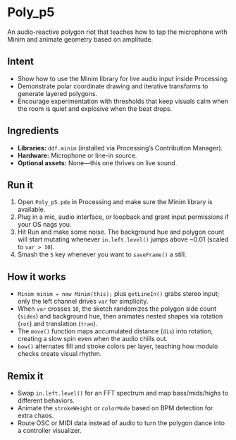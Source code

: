 # Poly_p5

An audio-reactive polygon riot that teaches how to tap the microphone with Minim and animate geometry based on amplitude.

## Intent
- Show how to use the Minim library for live audio input inside Processing.
- Demonstrate polar coordinate drawing and iterative transforms to generate layered polygons.
- Encourage experimentation with thresholds that keep visuals calm when the room is quiet and explosive when the beat drops.

## Ingredients
- **Libraries:** `ddf.minim` (installed via Processing’s Contribution Manager).
- **Hardware:** Microphone or line-in source.
- **Optional assets:** None—this one thrives on live sound.

## Run it
1. Open `Poly_p5.pde` in Processing and make sure the Minim library is available.
2. Plug in a mic, audio interface, or loopback and grant input permissions if your OS nags you.
3. Hit Run and make some noise. The background hue and polygon count will start mutating whenever `in.left.level()` jumps above ~0.01 (scaled to `var > 10`).
4. Smash the `S` key whenever you want to `saveFrame()` a still.

## How it works
- `Minim minim = new Minim(this);` plus `getLineIn()` grabs stereo input; only the left channel drives `var` for simplicity.
- When `var` crosses `10`, the sketch randomizes the polygon side count (`sides`) and background hue, then animates nested shapes via rotation (`rot`) and translation (`tran`).
- The `move()` function maps accumulated distance (`dis`) into rotation, creating a slow spin even when the audio chills out.
- `bow()` alternates fill and stroke colors per layer, teaching how modulo checks create visual rhythm.

## Remix it
- Swap `in.left.level()` for an FFT spectrum and map bass/mids/highs to different behaviors.
- Animate the `strokeWeight` or `colorMode` based on BPM detection for extra chaos.
- Route OSC or MIDI data instead of audio to turn the polygon dance into a controller visualizer.
